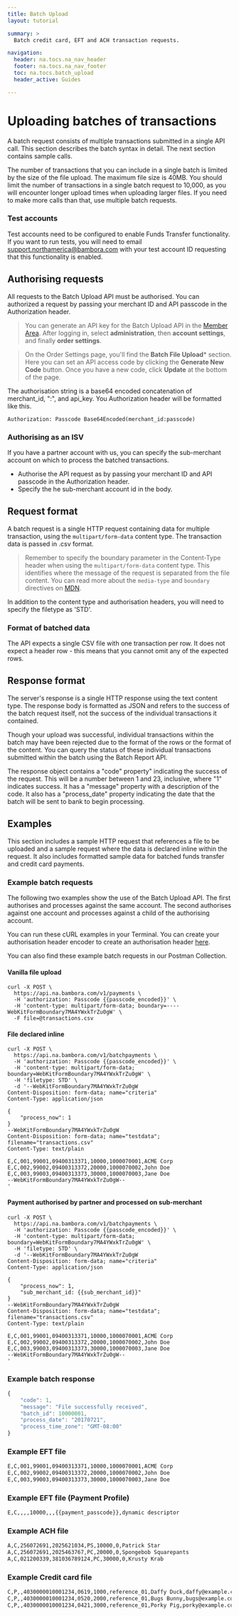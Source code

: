 ```yaml
---
title: Batch Upload
layout: tutorial

summary: >
  Batch credit card, EFT and ACH transaction requests.

navigation:
  header: na.tocs.na_nav_header
  footer: na.tocs.na_nav_footer
  toc: na.tocs.batch_upload
  header_active: Guides

---
```


# Uploading batches of transactions

A batch request consists of multiple transactions submitted in a single API call. This section describes the batch syntax in detail. The next section contains sample calls.

The number of transactions that you can include in a single batch is limited by the size of the file upload. The maximum file size is 40MB. You should limit the number of transactions in a single batch request to 10,000, as you will encounter longer upload times when uploading larger files. If you need to make more calls than that, use multiple batch requests.

### Test accounts

Test accounts need to be configured to enable Funds Transfer functionality. If you want to run tests, you will need to email support.northamerica@bambora.com with your test account ID requesting that this functionality is enabled.

## Authorising requests

All requests to the Batch Upload API must be authorised. You can authorized a request by passing your merchant ID and API passcode in the Authorization header.

> You can generate an API key for the Batch Upload API in the [Member Area](https://web.na.bambora.com/). After logging in, select **administration**,  then **account settings**, and finally **order settings**.

> On the Order Settings page, you'll find the **Batch File Upload*** section. Here you can set an API access code by clicking the **Generate New Code** button. Once you have a new code, click **Update** at the bottom of the page.


The authorisation string is a base64 encoded concatenation of merchant_id, ":", and api_key. You Authorization header will be formatted like this.

`Authorization: Passcode Base64Encoded(merchant_id:passcode)`

### Authorising as an ISV

If you have a partner account with us, you can specify the sub-merchant account on which to process the batched transactions.

- Authorise the API request as by passing your merchant ID and API passcode in the Authorization header.
- Specify the he sub-merchant account id in the body.

## Request format

A batch request is a single HTTP request containing data for multiple transaction, using the `multipart/form-data` content type. The transaction data is passed in .csv format.

> Remember to specify the boundary parameter in the Content-Type header when using the `multipart/form-data` content type. This identifies where the message of the request is separated from the file content. You can read more about the `media-type` and `boundary` directives on [MDN](https://developer.mozilla.org/en-US/docs/Web/HTTP/Headers/Content-Type).

In addition to the content type and authorisation headers, you will need to specify the filetype as 'STD'.

### Format of batched data

The API expects a single CSV file with one transaction per row. It does not expect a header row - this means that you cannot omit any of the expected rows.

## Response format

The server's response is a single HTTP response using the text content type. The response body is formatted as JSON and refers to the success of the batch request itself, not the success of the individual transactions it contained.

Though your upload was successful, individual transactions within the batch may have been rejected due to the format of the rows or the format of the content. You can query the status of these individual transactions submitted within the batch using the Batch Report API.

The response object contains a "code" property" indicating the success of the request. This will be a number between 1 and 23, inclusive, where "1" indicates success. It has a "message" property with a description of the code. It also has a "process_date" property indicating the date that the batch will be sent to bank to begin processing.

## Examples

This section includes a sample HTTP request that references a file to be uploaded and a sample request where the data is declared inline within the request. It also includes formatted sample data for batched funds transfer and credit card payments.

### Example batch requests

The following two examples show the use of the Batch Upload API. The first authorises and processes against the same account. The second authorises against one account and processes against a child of the authorising account.

You can run these cURL examples in your Terminal. You can create your authorisation header encoder to create an authorisation header [here](https://dev.na.bambora.com/docs/forms/encode_api_passcode/).

You can also find these example batch requests in our Postman Collection.

#### Vanilla file upload
```shell
curl -X POST \
  https://api.na.bambora.com/v1/payments \
  -H 'authorization: Passcode {{passcode_encoded}}' \
  -H 'content-type: multipart/form-data; boundary=----WebKitFormBoundary7MA4YWxkTrZu0gW' \
  -F file=@transactions.csv
```

#### File declared inline
```shell
curl -X POST \
  https://api.na.bambora.com/v1/batchpayments \
  -H 'authorization: Passcode {{passcode_encoded}}' \
  -H 'content-type: multipart/form-data; boundary=WebKitFormBoundary7MA4YWxkTrZu0gW' \
  -H 'filetype: STD' \
  -d '--WebKitFormBoundary7MA4YWxkTrZu0gW
Content-Disposition: form-data; name="criteria"
Content-Type: application/json

{
    "process_now": 1
}
--WebKitFormBoundary7MA4YWxkTrZu0gW
Content-Disposition: form-data; name="testdata"; filename="transactions.csv"
Content-Type: text/plain

E,C,001,99001,09400313371,10000,1000070001,ACME Corp
E,C,002,99002,09400313372,20000,1000070002,John Doe
E,C,003,99003,09400313373,30000,1000070003,Jane Doe
--WebKitFormBoundary7MA4YWxkTrZu0gW--
'
```

#### Payment authorised by partner and processed on sub-merchant
```shell
curl -X POST \
  https://api.na.bambora.com/v1/batchpayments \
  -H 'authorization: Passcode {{passcode_encoded}}' \
  -H 'content-type: multipart/form-data; boundary=WebKitFormBoundary7MA4YWxkTrZu0gW' \
  -H 'filetype: STD' \
  -d '--WebKitFormBoundary7MA4YWxkTrZu0gW
Content-Disposition: form-data; name="criteria"
Content-Type: application/json

{
    "process_now": 1,
    "sub_merchant_id: {{sub_merchant_id}}"
}
--WebKitFormBoundary7MA4YWxkTrZu0gW
Content-Disposition: form-data; name="testdata"; filename="transactions.csv"
Content-Type: text/plain

E,C,001,99001,09400313371,10000,1000070001,ACME Corp
E,C,002,99002,09400313372,20000,1000070002,John Doe
E,C,003,99003,09400313373,30000,1000070003,Jane Doe
--WebKitFormBoundary7MA4YWxkTrZu0gW--
'
```

### Example batch response

```javascript
{
    "code": 1,
    "message": "File successfully received",
    "batch_id": 10000001,
    "process_date": "20170721",
    "process_time_zone": "GMT-08:00"
}
```

### Example EFT file

```bash
E,C,001,99001,09400313371,10000,1000070001,ACME Corp
E,C,002,99002,09400313372,20000,1000070002,John Doe
E,C,003,99003,09400313373,30000,1000070003,Jane Doe
```

### Example EFT file (Payment Profile)

```bash
E,C,,,,10000,,,{{payment_passcode}},dynamic descriptor
```

### Example ACH file

```bash
A,C,256072691,2025621034,PS,10000,0,Patrick Star
A,C,256072691,2025463767,PC,20000,0,Spongebob Squarepants
A,C,021200339,381036789124,PC,30000,0,Krusty Krab
```

### Example Credit card file

```bash
C,P,,4030000010001234,0619,1000,reference_01,Daffy Duck,daffy@example.com,0
C,P,,4030000010001234,0520,2000,reference_01,Bugs Bunny,bugs@example.com,0
C,P,,4030000010001234,0421,3000,reference_01,Porky Pig,porky@example.com,0
```
